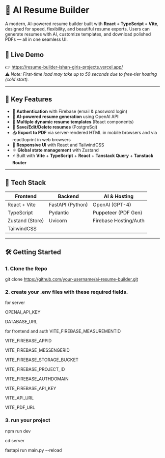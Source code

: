 # 💼 AI Resume Builder

A modern, AI-powered resume builder built with **React + TypeScript + Vite**, designed for speed, flexibility, and beautiful resume exports. Users can generate resumes with AI, customize templates, and download polished PDFs — all in one seamless UI.

## 🚀 Live Demo

👉  https://resume-builder-ishan-giris-projects.vercel.app/  
⚠️ *Note: First-time load may take up to 50 seconds due to free-tier hosting (cold start).*

---

## 🧠 Key Features

- 🔐 **Authentication** with Firebase (email & password login)
- 🧠 **AI-powered resume generation** using OpenAI API
- 🧾 **Multiple dynamic resume templates** (React components)
- 💾 **Save/Edit/Delete resumes** (PostgreSql)
- 📤 **Export to PDF** via server-rendered HTML in mobile browsers and via reacttoprint in web browsers
- 🧭 **Responsive UI** with React and TailwindCSS
- ⚛️ **Global state management** with Zustand
- ⚡ Built with **Vite** + **TypeScript** + **React** + **Tanstack Query** + **Tanstack Router**

---

## 🧱 Tech Stack

| Frontend       | Backend          |      AI & Hosting      |
|----------------|------------------|------------------------|
| React + Vite   | FastAPI (Python) |    OpenAI (GPT-4)      |
| TypeScript     | Pydantic         |    Puppeteer (PDF Gen) |
| Zustand (Store) | Uvicorn         |   Firebase Hosting/Auth|
| TailwindCSS     |         


---

## 🛠️ Getting Started

### 1. Clone the Repo


git clone https://github.com/your-username/ai-resume-builder.git


### 2. create your .env files with these required fields.

for server

OPENAI_API_KEY


DATABASE_URL


for frontend and auth
VITE_FIREBASE_MEASUREMENTID

VITE_FIREBASE_APPID

VITE_FIREBASE_MESSENGERID

VITE_FIREBASE_STORAGE_BUCKET

VITE_FIREBASE_PROJECT_ID

VITE_FIREBASE_AUTHDOMAIN

VITE_FIREBASE_API_KEY

VITE_API_URL

VITE_PDF_URL


### 3. run your project

npm run dev

cd server

fastapi run main.py --reload




